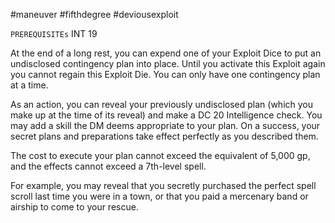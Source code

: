 #maneuver #fifthdegree #deviousexploit 

`PREREQUISITEs`
INT 19

At the end of a long rest, you can expend one of your Exploit Dice to put an undisclosed contingency plan into place. Until you activate this Exploit again you cannot regain this Exploit Die. You can only have one contingency plan at a time.

As an action, you can reveal your previously undisclosed plan (which you make up at the time of its reveal) and make a DC 20 Intelligence check. You may add a skill the DM deems appropriate to your plan. On a success, your secret plans and preparations take effect perfectly as you described them.

The cost to execute your plan cannot exceed the equivalent of 5,000 gp, and the effects cannot exceed a 7th-level spell.

For example, you may reveal that you secretly purchased the perfect spell scroll last time you were in a town, or that you paid a mercenary band or airship to come to your rescue.